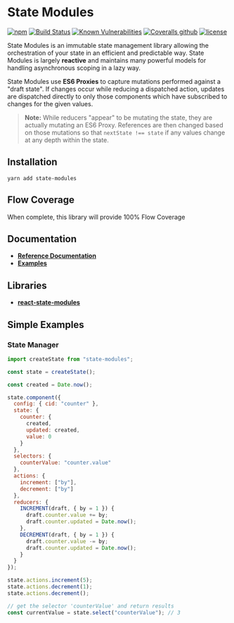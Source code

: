 # State Modules

[![npm](https://img.shields.io/npm/v/state-modules.svg)](https://github.com/odo-network/state-modules)
[![Build Status](https://travis-ci.com/odo-network/state-modules.svg?branch=master)](https://travis-ci.com/odo-network/state-modules)
[![Known Vulnerabilities](https://snyk.io/test/github/odo-network/state-modules/badge.svg?targetFile=package.json)](https://snyk.io/test/github/odo-network/state-modules?targetFile=package.json)
[![Coveralls github](https://img.shields.io/coveralls/github/odo-network/state-modules.svg)](https://github.com/odo-network/state-modules)
[![license](https://img.shields.io/github/license/odo-network/state-modules.svg)](https://github.com/odo-network/state-modules)

State Modules is an immutable state management library allowing the orchestration of your state in an efficient and predictable way. State Modules is largely **reactive** and maintains many powerful models for handling asynchronous scoping in a lazy way.

State Modules use **ES6 Proxies** to capture mutations performed against a "draft state". If changes occur while reducing a dispatched action, updates are dispatched directly to only those components which have subscribed to changes for the given values.

> **Note:** While reducers "appear" to be mutating the state, they are actually mutating an ES6 Proxy. References are then changed based on those mutations so that `nextState !== state` if any values change at any depth within the state.

## Installation

```
yarn add state-modules
```

## Flow Coverage

When complete, this library will provide 100% Flow Coverage

## Documentation

- [**Reference Documentation**](./docs/reference.md)
- [**Examples**](./docs/examples.md)

## Libraries

- [**react-state-modules**](https://github.com/odo-network/react-state-modules)

## Simple Examples

### State Manager

```javascript
import createState from "state-modules";

const state = createState();

const created = Date.now();

state.component({
  config: { cid: "counter" },
  state: {
    counter: {
      created,
      updated: created,
      value: 0
    }
  },
  selectors: {
    counterValue: "counter.value"
  },
  actions: {
    increment: ["by"],
    decrement: ["by"]
  },
  reducers: {
    INCREMENT(draft, { by = 1 }) {
      draft.counter.value += by;
      draft.counter.updated = Date.now();
    },
    DECREMENT(draft, { by = 1 }) {
      draft.counter.value -= by;
      draft.counter.updated = Date.now();
    }
  }
});

state.actions.increment(5);
state.actions.decrement(1);
state.actions.decrement();

// get the selector 'counterValue' and return results
const currentValue = state.select("counterValue"); // 3
```
